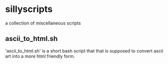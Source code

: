 sillyscripts
============
a collection of miscellaneous scripts

ascii_to_html.sh
----------------
'ascii_to_html.sh' is a short bash script that that is supposed to convert ascii art into a more html friendly form.


